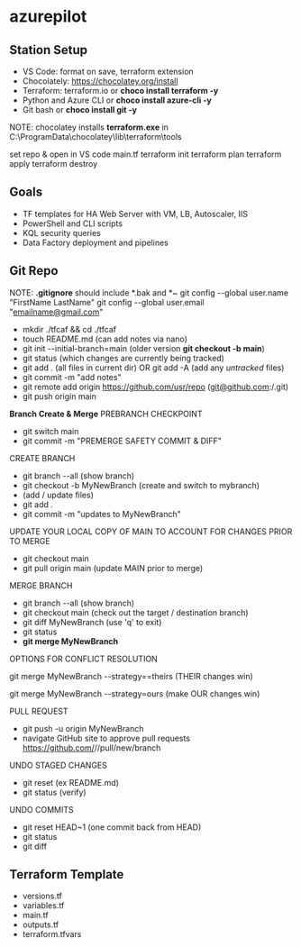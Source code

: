 # azurepilot

## Station Setup
* VS Code: format on save, terraform extension
* Chocolately: https://chocolatey.org/install
* Terraform: terraform.io or __choco install terraform -y__
* Python and Azure CLI or __choco install azure-cli -y__
* Git bash or __choco install git -y__

NOTE: chocolatey installs **terraform.exe** in C:\ProgramData\chocolatey\lib\terraform\tools

set repo & open in VS code
main.tf
terraform init
terraform plan
terraform apply
terraform destroy


## Goals
* TF templates for HA Web Server with VM, LB, Autoscaler, IIS
* PowerShell and CLI scripts
* KQL security queries
* Data Factory deployment and pipelines

## Git Repo
NOTE: **.gitignore** should include *.bak and *~ 
git config --global user.name "FirstName LastName"
git config --global user.email "emailname@gmail.com"


* mkdir ./tfcaf && cd ./tfcaf
* touch README.md (can add notes via nano)
* git init --initial-branch=main (older version __git checkout -b main__)
* git status (which changes are currently being tracked)
* git add . (all files in current dir) OR git add -A (add any _untracked_ files)
* git commit -m "add notes"
* git remote add origin https://github.com/usr/repo (git@github.com:<username>/<repository>.git)
* git push origin main

**Branch Create & Merge**
PREBRANCH CHECKPOINT
* git switch main
* git commit -m "PREMERGE SAFETY COMMIT & DIFF"

CREATE BRANCH
* git branch --all (show branch)
* git checkout -b MyNewBranch (create and switch to mybranch)
* (add / update files)
* git add .
* git commit -m "updates to MyNewBranch"

UPDATE YOUR LOCAL COPY OF MAIN TO ACCOUNT FOR CHANGES PRIOR TO MERGE
* git checkout main
* git pull origin main (update MAIN prior to merge)

MERGE BRANCH
* git branch --all (show branch)
* git checkout main (check out the target / destination branch)
* git diff MyNewBranch (use 'q' to exit)
* git status
* **git merge MyNewBranch**

OPTIONS FOR CONFLICT RESOLUTION 
 
git merge MyNewBranch --strategy==theirs
(THEIR changes win)

git merge MyNewBranch --strategy=ours
(make OUR changes win)


PULL REQUEST
* git push -u origin MyNewBranch
* navigate GitHub site to approve pull requests
https://github.com/<usr>/<repo>/pull/new/branch


UNDO STAGED CHANGES
* git reset <filename> (ex README.md)
* git status (verify)

UNDO COMMITS
* git reset HEAD~1 (one commit back from HEAD)
* git status
* git diff





## Terraform Template

* versions.tf
* variables.tf
* main.tf
* outputs.tf
* terraform.tfvars


